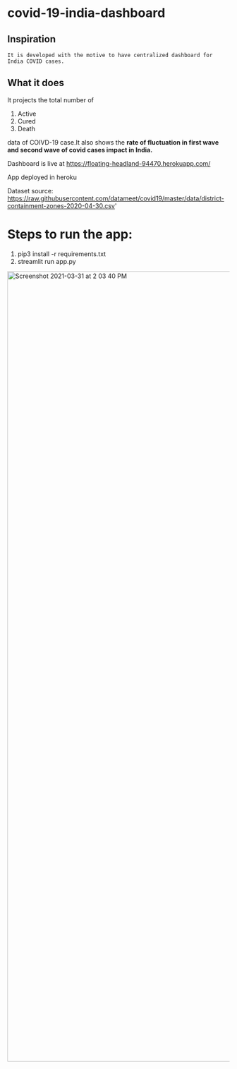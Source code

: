 
# covid-19-india-dashboard

## Inspiration
    It is developed with the motive to have centralized dashboard for India COVID cases. 

## What it does

It projects the total number of 
1. Active
2. Cured
3. Death

data of COIVD-19 case.It also shows the **rate of fluctuation in first wave and second wave of covid cases impact in India.**

Dashboard is live at https://floating-headland-94470.herokuapp.com/

App deployed in heroku

Dataset source: https://raw.githubusercontent.com/datameet/covid19/master/data/district-containment-zones-2020-04-30.csv'

# Steps to run the app:

1. pip3 install -r requirements.txt
2. streamlit run app.py

<img width="1792" alt="Screenshot 2021-03-31 at 2 03 40 PM" src="https://user-images.githubusercontent.com/15843240/113115302-ed734100-9229-11eb-97ed-070a102b64a0.png">
